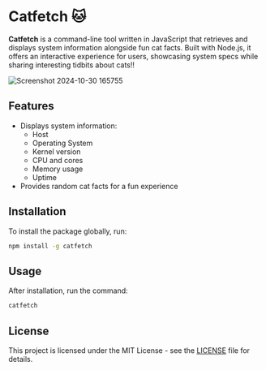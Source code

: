 # Catfetch 🐱

**Catfetch** is a command-line tool written in JavaScript that retrieves and displays system information alongside fun cat facts. Built with Node.js, it offers an interactive experience for users, showcasing system specs while sharing interesting tidbits about cats!!

![Screenshot 2024-10-30 165755](https://github.com/user-attachments/assets/d69b0b86-c451-4b55-ac55-33204b4892ee)

## Features
- Displays system information:
  - Host
  - Operating System
  - Kernel version
  - CPU and cores
  - Memory usage
  - Uptime
- Provides random cat facts for a fun experience

## Installation

To install the package globally, run:

```bash
npm install -g catfetch
```
## Usage

After installation, run the command:

```bash
catfetch
```
## License
This project is licensed under the MIT License - see the [LICENSE](LICENSE.txt) file for details.
